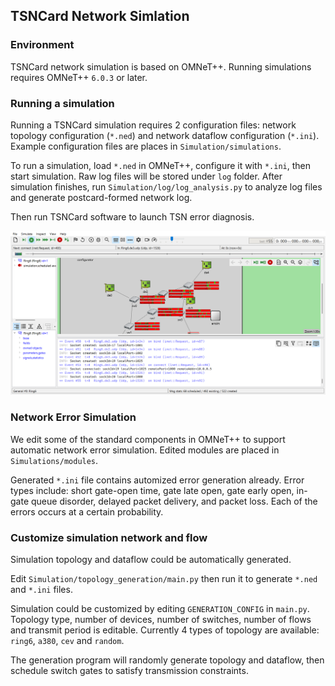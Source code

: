 ## TSNCard Network Simlation

### Environment

TSNCard network simulation is based on OMNeT++. Running simulations requires OMNeT++ `6.0.3` or later.

### Running a simulation

Running a TSNCard simulation requires 2 configuration files: network topology configuration (`*.ned`) and network dataflow configuration (`*.ini`). Example configuration files are places in `Simulation/simulations`.

To run a simulation, load `*.ned` in OMNeT++, configure it with `*.ini`, then start simulation. Raw log files will be stored under `log` folder. After simulation finishes, run `Simulation/log/log_analysis.py` to analyze log files and generate postcard-formed network log.

Then run TSNCard software to launch TSN error diagnosis.

![](./figs/running.png)



### Network Error Simulation

We edit some of the standard components in OMNeT++ to support automatic network error simulation. Edited modules are placed in `Simulations/modules`.

Generated `*.ini` file contains automized error generation already. Error types include: short gate-open time, gate late open, gate early open, in-gate queue disorder, delayed packet delivery, and packet loss. Each of the errors occurs at a certain probability.



### Customize simulation network and flow

Simulation topology and dataflow could be automatically generated.

Edit `Simulation/topology_generation/main.py` then run it to generate `*.ned` and `*.ini` files.

Simulation could be customized by editing `GENERATION_CONFIG` in `main.py`. Topology type, number of devices, number of switches, number of flows and transmit period is editable. Currently 4 types of topology are available: `ring6`, `a380`, `cev` and `random`.

The generation program will randomly generate topology and dataflow, then schedule switch gates to satisfy transmission constraints.